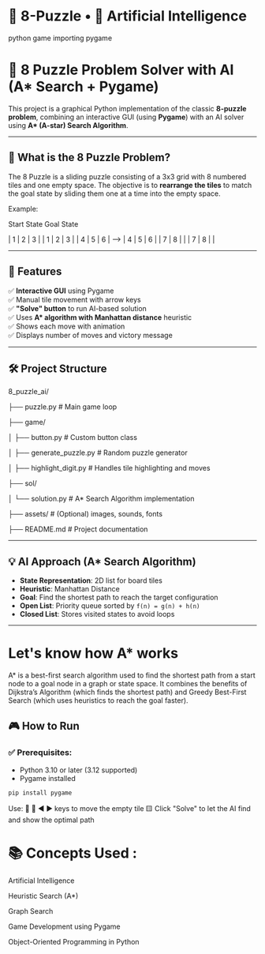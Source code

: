 # 🧩 8-Puzzle • 🤖 Artificial Intelligence
python game importing pygame
# 🧠 8 Puzzle Problem Solver with AI (A* Search + Pygame)

This project is a graphical Python implementation of the classic **8-puzzle problem**, combining an interactive GUI (using **Pygame**) with an AI solver using **A\* (A-star) Search Algorithm**.

---

## 📌 What is the 8 Puzzle Problem?

The 8 Puzzle is a sliding puzzle consisting of a 3x3 grid with 8 numbered tiles and one empty space. The objective is to **rearrange the tiles** to match the goal state by sliding them one at a time into the empty space.

Example:

Start State Goal State

| 1 | 2 | 3 | | 1 | 2 | 3 |
| 4 | 5 | 6 | --> | 4 | 5 | 6 |
| 7 | 8 | | | 7 | 8 | |

---

## 🚀 Features

✅ **Interactive GUI** using Pygame  
✅ Manual tile movement with arrow keys  
✅ **"Solve" button** to run AI-based solution  
✅ Uses **A\* algorithm with Manhattan distance** heuristic  
✅ Shows each move with animation  
✅ Displays number of moves and victory message  

---

## 🛠️ Project Structure

8_puzzle_ai/

├── puzzle.py # Main game loop

├── game/

│ ├── button.py # Custom button class

│ ├── generate_puzzle.py # Random puzzle generator

│ ├── highlight_digit.py # Handles tile highlighting and moves

├── sol/

│ └── solution.py # A* Search Algorithm implementation

├── assets/ # (Optional) images, sounds, fonts

├── README.md # Project documentation


---
## 💡 AI Approach (A* Search Algorithm)

- **State Representation**: 2D list for board tiles  
- **Heuristic**: Manhattan Distance  
- **Goal**: Find the shortest path to reach the target configuration  
- **Open List**: Priority queue sorted by `f(n) = g(n) + h(n)`  
- **Closed List**: Stores visited states to avoid loops

---
# Let's know how A* works
A* is a best-first search algorithm used to find the shortest path from a start node to a goal node in a graph or state space. It combines the benefits of Dijkstra’s Algorithm (which finds the shortest path) and Greedy Best-First Search (which uses heuristics to reach the goal faster).

## 🎮 How to Run

### ✅ Prerequisites:
- Python 3.10 or later (3.12 supported)
- Pygame installed

```bash
pip install pygame
```
Use:
🔼 🔽 ◀️ ▶️ keys to move the empty tile
🟨 Click "Solve" to let the AI find and show the optimal path

# 📚 Concepts Used :
Artificial Intelligence

Heuristic Search (A*)

Graph Search

Game Development using Pygame

Object-Oriented Programming in Python
